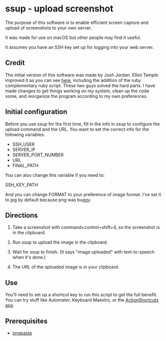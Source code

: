 # ssup - upload screenshot

The purpose of this software is to enable efficient screen capture and upload of screenshots to your own server.

It was made for use on macOS but other people may find it useful.

It assumes you have an SSH key set up for logging into your web server.

## Credit

The initial version of this software was made by Josh Jordan. Elliot Temple improved it as you can see [here](https://groups.google.com/d/msg/fallible-ideas/ub77-mJZTjA/8tlc0qa9BAAJ), including the addition of the ruby complementary ruby script. These two guys solved the hard parts. I have made changes to get things working on my system, clean up the code some, and reorganize the program according to my own preferences.

## Initial configuration

Before you use ssup for the first time, fill in the info in ssup to configure the
upload command and the URL. You want to set the correct info for the following variables:

- SSH_USER
- SERVER_IP
- SERVER_PORT_NUMBER
- URL
- FINAL_PATH

You can also change this variable if you need to:

SSH_KEY_PATH

And you can change FORMAT to your preference of image format. I've set it to jpg by default because png was buggy.

## Directions

1. Take a screenshot with command+control+shift+4, so the screenshot is in the
   clipboard.

2. Run ssup to upload the image in the clipboard.

3. Wait for ssup to finish. (It says "image uploaded" with text-to-speech
   when it's done.)

4. The URL of the uploaded image is in your clipboard.

## Use

You'll need to set up a shortcut key to run this script to get the full benefit. You can try stuff like Automator, Keyboard Maestro, or the [ActionShortcuts app](https://hazeover.com/actionshortcuts.html).

## Prerequisites

- [pngpaste](https://github.com/jcsalterego/pngpaste)
